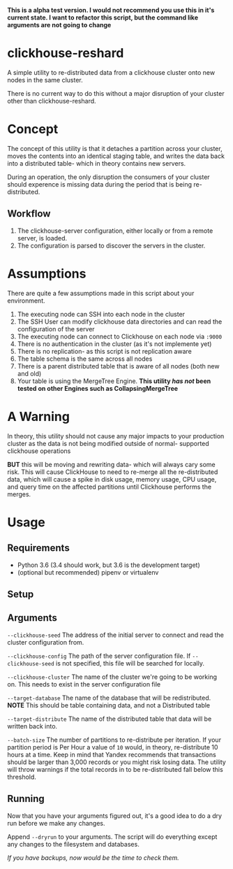 **This is a alpha test version. I would not recommend you use this in it's current state. I want to refactor this script, but the command like arguments are not going to change**

# clickhouse-reshard
A simple utility to re-distributed data from a clickhouse cluster onto new nodes in the same cluster. 

There is no current way to do this without a major disruption of your cluster other than clickhouse-reshard. 

# Concept
The concept of this utility is that it detaches a partition across your cluster, moves the contents into an identical 
staging table, and writes the data back into a distributed table- which in theory contains new servers.

During an operation, the only disruption the consumers of your cluster should experence is missing data during the
period that is being re-distributed.

## Workflow
1. The clickhouse-server configuration, either locally or from a remote server, is loaded.
2. The configuration is parsed to discover the servers in the cluster.

# Assumptions
There are quite a few assumptions made in this script about your environment.
1. The executing node can SSH into each node in the cluster
2. The SSH User can modify clickhouse data directories and can read 
the configuration of the server
3. The executing node can connect to Clickhouse on each node via `:9000`
4. There is no authentication in the cluster (as it's not implemente yet)
5. There is no replication- as this script is not replication aware
6. The table schema is the same across all nodes
7. There is a parent distributed table that is aware of all nodes (both new and old)
8. Your table is using the MergeTree Engine. **This utility _has not_ been tested on other Engines such as CollapsingMergeTree**

# A Warning
In theory, this utility should not cause any major impacts to your production cluster as the data is not being modified
outside of normal- supported clickhouse operations

**BUT** this will be moving and rewriting data- which will always cary some risk. This will cause ClickHouse to need to
re-merge all the re-distributed data, which will cause a spike in disk usage, memory usage, CPU usage, and query time on
the affected partitions until Clickhouse performs the merges.

# Usage
## Requirements
* Python 3.6 (3.4 should work, but 3.6 is the development target)
* (optional but recommended) pipenv or virtualenv

## Setup

## Arguments
`--clickhouse-seed` The address of the initial server to connect and read the cluster configuration from.

`--clickhouse-config` The path of the server configuration file. If `--clickhouse-seed` is not specified, this file will
be searched for locally. 

`--clickhouse-cluster` The name of the cluster we're going to be working on. This needs to exist in the server configuration
file

`--target-database` The name of the database that will be redistributed. **NOTE** This should be table containing data, 
and not a Distributed table

`--target-distribute` The name of the distributed table that data will be written back into.

`--batch-size` The number of partitions to re-distribute per iteration. If your partition period is Per Hour a value 
of `10` would, in theory, re-distribute 10 hours at a time. Keep in mind that Yandex recommends that transactions 
should be larger than 3,000 records or you might risk losing data. The utility will throw warnings if the total records 
in to be re-distributed fall below this threshold.

## Running

Now that you have your arguments figured out, it's a good idea to do a dry run before we make any changes.

Append `--dryrun` to your arguments. The script will do everything except any changes
to the filesystem and databases.

*If you have backups, now would be the time to check them.*
